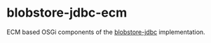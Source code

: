 # blobstore-jdbc-ecm

ECM based OSGi components of the [blobstore-jdbc][1] implementation.

[1]: https://github.com/everit-org/blobstore-jdbc
